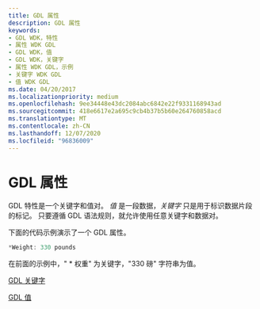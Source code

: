```yaml
---
title: GDL 属性
description: GDL 属性
keywords:
- GDL WDK，特性
- 属性 WDK GDL
- GDL WDK，值
- GDL WDK，关键字
- 属性 WDK GDL，示例
- 关键字 WDK GDL
- 值 WDK GDL
ms.date: 04/20/2017
ms.localizationpriority: medium
ms.openlocfilehash: 9ee34448e43dc2084abc6842e22f9331168943ad
ms.sourcegitcommit: 418e6617e2a695c9cb4b37b5b60e264760858acd
ms.translationtype: MT
ms.contentlocale: zh-CN
ms.lasthandoff: 12/07/2020
ms.locfileid: "96836009"
---
```

# <a name="gdl-attributes"></a>GDL 属性


GDL 特性是一个关键字和值对。 *值* 是一段数据，*关键字* 只是用于标识数据片段的标记。 只要遵循 GDL 语法规则，就允许使用任意关键字和数据对。

下面的代码示例演示了一个 GDL 属性。

```cpp
*Weight: 330 pounds
```

在前面的示例中，" \* 权重" 为关键字，"330 磅" 字符串为值。

[GDL 关键字](gdl-keywords.md)

[GDL 值](gdl-values.md)

 

 




